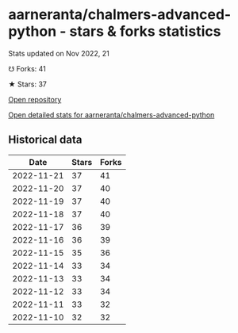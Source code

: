 # aarneranta/chalmers-advanced-python - stars & forks statistics

Stats updated on Nov 2022, 21

☋ Forks: 41

★ Stars: 37

[Open repository](https://github.com/aarneranta/chalmers-advanced-python)

[Open detailed stats for aarneranta/chalmers-advanced-python](https://reviewgithub.com/rep/aarneranta/chalmers-advanced-python)

## Historical data
| Date | Stars | Forks |
|------|-------|-------|
| 2022-11-21 | 37 | 41 | 
| 2022-11-20 | 37 | 40 | 
| 2022-11-19 | 37 | 40 | 
| 2022-11-18 | 37 | 40 | 
| 2022-11-17 | 36 | 39 | 
| 2022-11-16 | 36 | 39 | 
| 2022-11-15 | 35 | 36 | 
| 2022-11-14 | 33 | 34 | 
| 2022-11-13 | 33 | 34 | 
| 2022-11-12 | 33 | 34 | 
| 2022-11-11 | 33 | 32 | 
| 2022-11-10 | 32 | 32 | 

